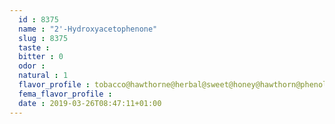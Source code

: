```yaml
---
  id : 8375
  name : "2'-Hydroxyacetophenone"
  slug : 8375
  taste : 
  bitter : 0
  odor : 
  natural : 1
  flavor_profile : tobacco@hawthorne@herbal@sweet@honey@hawthorn@phenolic
  fema_flavor_profile : 
  date : 2019-03-26T08:47:11+01:00
---
```



